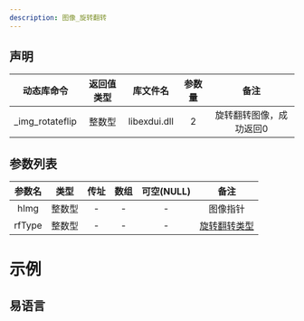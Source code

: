 ```yaml
---
description: 图像_旋转翻转
---
```



## 声明

|动态库命令| 返回值类型|库文件名|参数量| 备注|
|:--:|:--:|:--:|:--:|:--:|
| _img_rotateflip |  整数型 |  libexdui.dll | 2 | 旋转翻转图像，成功返回0 |

## 参数列表

| 参数名 |  类型  | 传址 | 数组 | 可空(NULL) |                             备注                             |
| :----: | :----: | :--: | :--: | :--------: | :----------------------------------------------------------: |
|  hImg  | 整数型 |  -   |  -   |     -      |                           图像指针                           |
| rfType | 整数型 |  -   |  -   |     -      | [旋转翻转类型](https://msdn.microsoft.com/en-us/library/windows/desktop/ms534171(v=vs.85).aspx) |


# 示例

## 易语言
